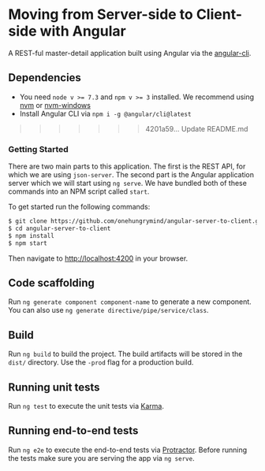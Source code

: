 # Moving from Server-side to Client-side with Angular

A REST-ful master-detail application built using Angular via the [angular-cli](https://github.com/angular/angular-cli).

## Dependencies
- You need `node v >= 7.3` and `npm v >= 3` installed. We recommend using [nvm](https://github.com/creationix/nvm#installation) or [nvm-windows](https://github.com/coreybutler/nvm-windows#installation--upgrades)
- Install Angular CLI via `npm i -g @angular/cli@latest`
>>>>>>> 4201a59... Update README.md

### Getting Started
There are two main parts to this application. The first is the REST API, for which we are using `json-server`. The second part is the Angular application server which we will start using `ng serve`. We have bundled both of these commands into an NPM script called `start`. 

To get started run the following commands:

```bash
$ git clone https://github.com/onehungrymind/angular-server-to-client.git
$ cd angular-server-to-client
$ npm install
$ npm start
```

Then navigate to [http://localhost:4200](http://localhost:4200/#/items) in your browser.

## Code scaffolding

Run `ng generate component component-name` to generate a new component. You can also use `ng generate directive/pipe/service/class`.

## Build

Run `ng build` to build the project. The build artifacts will be stored in the `dist/` directory. Use the `-prod` flag for a production build.

## Running unit tests

Run `ng test` to execute the unit tests via [Karma](https://karma-runner.github.io).

## Running end-to-end tests

Run `ng e2e` to execute the end-to-end tests via [Protractor](http://www.protractortest.org/). 
Before running the tests make sure you are serving the app via `ng serve`.

